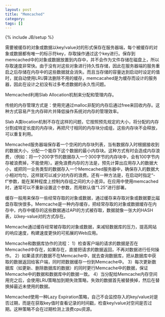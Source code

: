 ```yaml
---
layout: post
title: "Memcached"
category: 
tags: []
---
```

{% include JB/setup %}


需要被缓存的对象或数据以key/value对的形式保存在服务器端，每个被缓存的对象或数据都有唯一的标示符key，存取操作通过这个key进行。保存到memcached中的对象或数据放置到内存中，并不会作为文件存储在磁盘上，所以存取速度非常快。由于没有对这些对象进行持久性存储，因此在服务器端的服务重启之后存储在内存中的这些数据就会消失。而且当存储的容量达到启动时设定的值时，就自动使用LRU算法删除不用的缓存，memcacahed是为缓存而设计的服务器，因此在设计之初没有过多考虑数据的永久性问题。

Memcached利用Slab Allocation机制来分配和管理内存。

传统的内存管理方式是：使用完通过malloc非配的内存后通过free来回收内存。这种方式容易产生内存碎片并降低操作系统对内存的管理效率。

Slab A类location机制不存在这样的问题，它按照预先规定的大小，将分配的内存分割成特定长度的内存块，再把尺寸相同的内存块分成组，这些内存块不会释放，可以重复利用。

Memcached服务器端保存着一个空闲的内存块列表，当有数据存入时根据接收到的数据大小，分配一个能存下这个数据的最小内存块。这种方式有时会造成内存浪费，（例如：将一个200字节的数据存入一个300字节的内存块中，会有100字节内存被浪费掉，不能使用）。避免浪费内存的方法是，预先计算出应用存入的数据大小，或把同一业务类型的数据存入一个Memcached服务器中，确保存入的数据大小相对均匀，这样就可以减少对内存的浪费。还有一种方法是，在启动时指定“-f”参数，能在某种程度上控制内存组之间的大小差异。在应用中使用memcached时，通常可以不重新设置这个参数，而用默认值“1.25”进行部署。

缓存一般用来保存一些经常存取的对象或数据，通过缓存来存取对象或数据要比磁盘存取快很多。Memcache是一种内存缓存，把经常存取的对象或数据缓存在内存中，内存中缓存的这些数据通过API的方式被存取，数据就像一张大的HASH表，以key-value对的方式存在。

Memcache通过缓存经常被存取的对象或数据，来减轻数据库的压力，提高网站的响应速度，构建速度更快的可拓展的Web应用。

Memcache和数据库协作的流程：
1）检查客户端的请求的数据是否在Memcached中存在，如果存在，直接把请求的数据返回，不再对数据进行任何操作。
2）如果请求的数据不在Memcache中，就去查询数据库，把从数据库中获取的数据返回给客户端，同时把数据缓存一份到Memcache中。
3）每次更新数据库（如更新、删除数据库的数据）的同时更行Memcache中的数据，保证Memcache中的数据和数据库中的数据一致。
4）当分配给Memcache内存空间用完之后，会使用LRU策略加到期失效策略，失效的数据首先被替换掉，然后在替换掉最近未使用的数据。

Memcached使用一种Lazy Expiration策略，自己不会监控存入的key/value对是否过期，而是在获取key值时查看记录的时间戳，检查key/value对空间是否过期。这种策略不会在过期检测上浪费cpu资源。	

